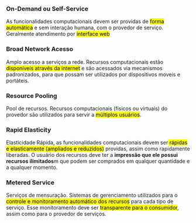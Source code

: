 ### On-Demand ou Self-Service
As funcionalidades computacionais devem ser providas de <mark class="hltr-yellow">forma automática</mark> e sem interação humana, com o provedor de serviço. Geralmente atendimento por <mark class="hltr-yellow">interface web</mark>

### Broad Network Acesso
Amplo acesso a serviços a rede. Recursos computacionais estão <mark class="hltr-yellow">disponíveis através da internet</mark> e são acessados via mecanismos padronizados, para que possam ser utilizados por dispositivos moveis e portáteis.

### Resource Pooling
Pool de recursos. Recursos computacionais (físicos ou virtuais) do provedor são utilizados para servir a <mark class="hltr-yellow">múltiplos usuários</mark>. 

### Rapid Elasticity
Elasticidade Rápida, as funcionalidades computacionais devem ser<mark class="hltr-yellow"> rápidas e elasticamente (ampliados e reduzidos)</mark> providas, assim como rapidamente liberadas. O usuário dos recursos deve ter a **impressão que ele possui recursos ilimitados**m que podem ser comprados em qualquer quantidade e a qualquer momento.

### Metered Service
Serviços de mensuração. Sistemas de gerenciamento utilizados para o <mark class="hltr-yellow">controle e monitoramento automático dos recursos</mark> para cada tipo de serviço. Esse monitoramento deve ser <mark class="hltr-yellow">transparente para o consumidor</mark>, assim como para o provedor de serviços.